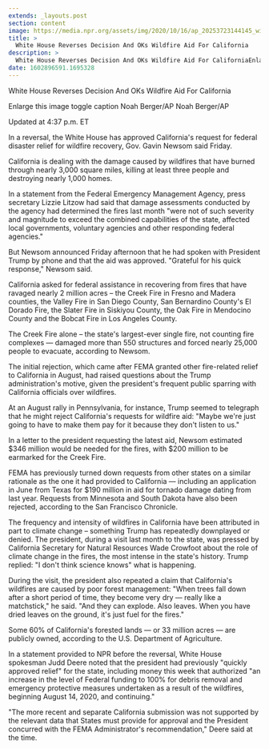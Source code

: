 ```yaml
--- 
extends: _layouts.post 
section: content 
image: https://media.npr.org/assets/img/2020/10/16/ap_20253723144145_wide-997a539fedc86c79cdc1b4097c8fd5c16d33797a.jpg?s=1400 
title: > 
  White House Reverses Decision And OKs Wildfire Aid For California 
description: > 
  White House Reverses Decision And OKs Wildfire Aid For CaliforniaEnlarge this image toggle caption Noah Berger/AP Noah Berger/APUpdated at 4:37 p.m.ETIn a reversal, the White House has approved California's request for federal disaster relief for wildfire recovery, Gov.But Newsom announced Friday afternoon that he had spoken with President Trump by phone and that the aid was approved.In a letter to the president requesting the latest aid, Newsom estimated $346 million would be needed for the fires, with $200 million to be earmarked for the Creek Fire.The frequency and intensity of wildfires in California have been attributed in part to climate change – something Trump has repeatedly downplayed or denied. 
date: 1602896591.1695328 
--- 
```

White House Reverses Decision And OKs Wildfire Aid For California

Enlarge this image toggle caption Noah Berger/AP Noah Berger/AP

Updated at 4:37 p.m. ET

In a reversal, the White House has approved California's request for federal disaster relief for wildfire recovery, Gov. Gavin Newsom said Friday.

California is dealing with the damage caused by wildfires that have burned through nearly 3,000 square miles, killing at least three people and destroying nearly 1,000 homes.

In a statement from the Federal Emergency Management Agency, press secretary Lizzie Litzow had said that damage assessments conducted by the agency had determined the fires last month "were not of such severity and magnitude to exceed the combined capabilities of the state, affected local governments, voluntary agencies and other responding federal agencies."

But Newsom announced Friday afternoon that he had spoken with President Trump by phone and that the aid was approved. "Grateful for his quick response," Newsom said.

California asked for federal assistance in recovering from fires that have ravaged nearly 2 million acres – the Creek Fire in Fresno and Madera counties, the Valley Fire in San Diego County, San Bernardino County's El Dorado Fire, the Slater Fire in Siskiyou County, the Oak Fire in Mendocino County and the Bobcat Fire in Los Angeles County.

The Creek Fire alone – the state's largest-ever single fire, not counting fire complexes — damaged more than 550 structures and forced nearly 25,000 people to evacuate, according to Newsom.

The initial rejection, which came after FEMA granted other fire-related relief to California in August, had raised questions about the Trump administration's motive, given the president's frequent public sparring with California officials over wildfires.

At an August rally in Pennsylvania, for instance, Trump seemed to telegraph that he might reject California's requests for wildfire aid: "Maybe we're just going to have to make them pay for it because they don't listen to us."

In a letter to the president requesting the latest aid, Newsom estimated $346 million would be needed for the fires, with $200 million to be earmarked for the Creek Fire.

FEMA has previously turned down requests from other states on a similar rationale as the one it had provided to California — including an application in June from Texas for $190 million in aid for tornado damage dating from last year. Requests from Minnesota and South Dakota have also been rejected, according to the San Francisco Chronicle.

The frequency and intensity of wildfires in California have been attributed in part to climate change – something Trump has repeatedly downplayed or denied. The president, during a visit last month to the state, was pressed by California Secretary for Natural Resources Wade Crowfoot about the role of climate change in the fires, the most intense in the state's history. Trump replied: "I don't think science knows" what is happening.

During the visit, the president also repeated a claim that California's wildfires are caused by poor forest management: "When trees fall down after a short period of time, they become very dry — really like a matchstick," he said. "And they can explode. Also leaves. When you have dried leaves on the ground, it's just fuel for the fires."

Some 60% of California's forested lands — or 33 million acres — are publicly owned, according to the U.S. Department of Agriculture.

In a statement provided to NPR before the reversal, White House spokesman Judd Deere noted that the president had previously "quickly approved relief" for the state, including money this week that authorized "an increase in the level of Federal funding to 100% for debris removal and emergency protective measures undertaken as a result of the wildfires, beginning August 14, 2020, and continuing."

"The more recent and separate California submission was not supported by the relevant data that States must provide for approval and the President concurred with the FEMA Administrator's recommendation," Deere said at the time.